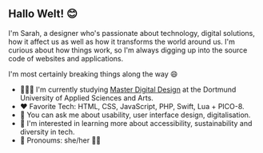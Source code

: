 ## Hallo Welt! 😊

I'm Sarah, a designer who's passionate about technology, digital solutions, how it affect us as well as how it transforms the world around us. I'm curious about how things work, so I'm always digging up into the source code of websites and applications.

I'm most certainly breaking things along the way 😄

- 👩🏻‍🎓 I'm currently studying [Master Digital Design](https://www.fh-dortmund.de/studiengaenge/digital-design-master.php) at the Dortmund University of Applied Sciences and Arts.
- ❤️ Favorite Tech: HTML, CSS, JavaScript, PHP, Swift, Lua + PICO-8.
- 💬 You can ask me about usability, user interface design, digitalisation.
- 🔬 I'm interested in learning more about accessibility, sustainability and diversity in tech.
- 🦄 Pronoums: she/her 🏳️‍⚧️

<!--
- 🔭 Learning and practicing Swift with [Exercism](https://github.com/blude/exercism-swift)
- 🌱 Also learning Pico-8 with the help of [Lazy Devs Academy](https://youtube.com/@LazyDevs)
-->
